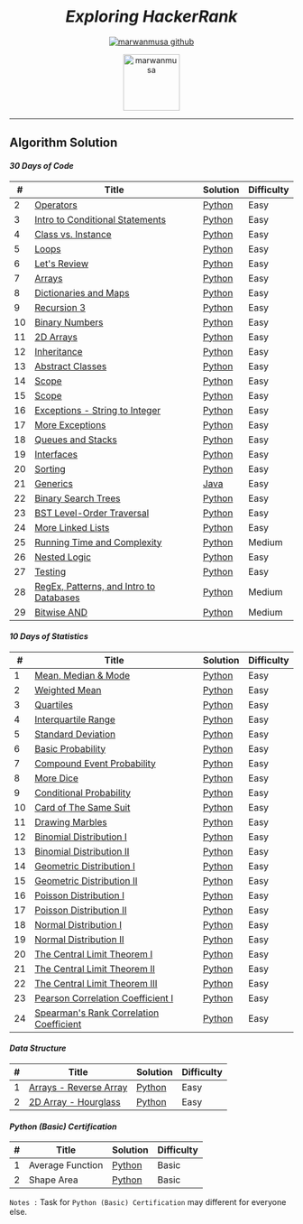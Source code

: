 
<div align="center">

# ***Exploring HackerRank***
[![marwanmusa github](https://img.shields.io/badge/GitHub-marwanmusa-181717.svg?style=flat&logo=github)](https://github.com/marwanmusa)

<a href="https://www.hackerrank.com/MarwanMusa" target="blank"><img src="https://cdn4.iconfinder.com/data/icons/logos-and-brands/512/160_Hackerrank_logo_logos-512.png" alt="marwanmusa" height="100" width="100" /></a>

</div>

---

## Algorithm Solution

#### *30 Days of Code*
| # | Title | Solution | Difficulty |
|---| ----- | -------- | ---------- |
|2|[Operators](https://www.hackerrank.com/challenges/30-operators/problem) | [Python](./30%20Days%20Code%20Challenge/day2_operators.py)|Easy|
|3|[Intro to Conditional Statements](https://www.hackerrank.com/challenges/30-conditional-statements/problem) | [Python](./30%20Days%20Code%20Challenge/day3_conditional_statements.py)|Easy|
|4|[Class vs. Instance](https://www.hackerrank.com/challenges/30-class-vs-instance/problem) | [Python](./30%20Days%20Code%20Challenge/day4_class_vs_instance.py)|Easy|
|5|[Loops](https://www.hackerrank.com/challenges/30-loops/problem) | [Python](./30%20Days%20Code%20Challenge/day5_loops.py)|Easy|
|6|[Let's Review](https://www.hackerrank.com/challenges/30-review-loop/problem) | [Python](./30%20Days%20Code%20Challenge/day6_lets_review.py)|Easy|
|7|[Arrays](https://www.hackerrank.com/challenges/30-arrays/problem) | [Python](./30%20Days%20Code%20Challenge/day7_arrays.py)|Easy|
|8|[Dictionaries and Maps](https://www.hackerrank.com/challenges/30-dictionaries-and-maps/problem) | [Python](./30%20Days%20Code%20Challenge/day8_dictionaries_&_maps.py)|Easy|
|9|[Recursion 3](https://www.hackerrank.com/challenges/30-recursion/problem) | [Python](./30%20Days%20Code%20Challenge/day9_recursion.py)|Easy|
|10|[Binary Numbers](https://www.hackerrank.com/challenges/30-binary-numbers/problem) | [Python](./30%20Days%20Code%20Challenge/day10_binary_numbers.py)|Easy|
|11|[2D Arrays](https://www.hackerrank.com/challenges/30-2d-arrays/problem) | [Python](./30%20Days%20Code%20Challenge/day11_2d_arrays.py)|Easy|
|12|[Inheritance](https://www.hackerrank.com/challenges/30-inheritance/problem) | [Python](./30%20Days%20Code%20Challenge/day12_inheritance.py)|Easy|
|13|[Abstract Classes](https://www.hackerrank.com/challenges/30-abstract-classes/problem) | [Python](./30%20Days%20Code%20Challenge/day13_abstract_classes.py)|Easy|
|14|[Scope](https://www.hackerrank.com/challenges/30-scope/problem) | [Python](./30%20Days%20Code%20Challenge/day14_scope.py)|Easy|
|15|[Scope](https://www.hackerrank.com/challenges/30-linked-list/problem) | [Python](./30%20Days%20Code%20Challenge/day15_linked_list.py)|Easy|
|16|[Exceptions - String to Integer](https://www.hackerrank.com/challenges/30-exceptions-string-to-integer/problem) | [Python](./30%20Days%20Code%20Challenge/day16_exceptions.py)|Easy|
|17|[More Exceptions](https://www.hackerrank.com/challenges/30-more-exceptions/problem) | [Python](./30%20Days%20Code%20Challenge/day17_more_exceptions.py)|Easy|
|18|[Queues and Stacks](https://www.hackerrank.com/challenges/30-queues-stacks/problem) | [Python](./30%20Days%20Code%20Challenge/day18_queues_&_stacks.py)|Easy|
|19|[Interfaces](https://www.hackerrank.com/challenges/30-interfaces/problem) | [Python](./30%20Days%20Code%20Challenge/day19_interfaces.py)|Easy|
|20|[Sorting](https://www.hackerrank.com/challenges/30-sorting/problem) | [Python](./30%20Days%20Code%20Challenge/day20_sorting.py)|Easy|
|21|[Generics](https://www.hackerrank.com/challenges/30-generics/problem) | [Java](./30%20Days%20Code%20Challenge/day21_generics.java)|Easy|
|22|[Binary Search Trees](https://www.hackerrank.com/challenges/30-binary-search-trees/problem) | [Python](./30%20Days%20Code%20Challenge/day22_binary_search_trees.py)|Easy|
|23|[BST Level-Order Traversal](https://www.hackerrank.com/challenges/30-binary-trees/problem) | [Python](./30%20Days%20Code%20Challenge/day23_bst_level_order_traversal.py)|Easy|
|24|[More Linked Lists](https://www.hackerrank.com/challenges/30-linked-list-deletion/problem) | [Python](./30%20Days%20Code%20Challenge/day24_linked_list_deletion.py)|Easy|
|25|[Running Time and Complexity](https://www.hackerrank.com/challenges/30-running-time-and-complexity/problem) | [Python](./30%20Days%20Code%20Challenge/day25_running_time_&_complexity.py)|Medium|
|26|[Nested Logic](https://www.hackerrank.com/challenges/30-nested-logic/problem) | [Python](./30%20Days%20Code%20Challenge/day26_nested_logic.py)|Easy|
|27|[Testing](https://www.hackerrank.com/challenges/30-testing/problem) | [Python](./30%20Days%20Code%20Challenge/day27_testing.py)|Easy|
|28|[RegEx, Patterns, and Intro to Databases](https://www.hackerrank.com/challenges/30-regex-patterns/problem) | [Python](./30%20Days%20Code%20Challenge/day28_regex_pattern.py)|Medium|
|29|[Bitwise AND](https://www.hackerrank.com/challenges/30-bitwise-and/problem) | [Python](./30%20Days%20Code%20Challenge/day29_bitwise_AND.py)|Medium|


#### *10 Days of Statistics*
| # | Title | Solution | Difficulty |
|---| ----- | -------- | ---------- |
|1|[Mean, Median & Mode](https://www.hackerrank.com/challenges/s10-basic-statistics/problem) | [Python](./10%20Days%20of%20Statistics/day0_mean_median_mode.py)|Easy|
|2|[Weighted Mean](https://www.hackerrank.com/challenges/s10-weighted-mean/problem) | [Python](./10%20Days%20of%20Statistics/day0_weighted_mean.py)|Easy|
|3|[Quartiles](https://www.hackerrank.com/challenges/s10-quartiles/problem) | [Python](./10%20Days%20of%20Statistics/day1_quartiles.py)|Easy|
|4|[Interquartile Range](https://www.hackerrank.com/challenges/s10-interquartile-range/problem) | [Python](./10%20Days%20of%20Statistics/day1_interquartile_range.py)|Easy|
|5|[Standard Deviation](https://www.hackerrank.com/challenges/s10-standard-deviation/problem) | [Python](./10%20Days%20of%20Statistics/day1_standard_deviation.py)|Easy|
|6|[Basic Probability](https://www.hackerrank.com/challenges/s10-mcq-1/problem) | [Python](./10%20Days%20of%20Statistics/day2_basic_probability.py)|Easy|
|7|[Compound Event Probability](https://www.hackerrank.com/challenges/s10-mcq-3/problem) | [Python](./10%20Days%20of%20Statistics/day2_compound_event_probability.py)|Easy|
|8|[More Dice](https://www.hackerrank.com/challenges/s10-mcq-2/problem) | [Python](./10%20Days%20of%20Statistics/day2_more_dice.py)|Easy|
|9|[Conditional Probability](https://www.hackerrank.com/challenges/s10-mcq-4/problem) | [Python](./10%20Days%20of%20Statistics/day3_conditional_probability.py)|Easy|
|10|[Card of The Same Suit](https://www.hackerrank.com/challenges/s10-mcq-5/problem) | [Python](./10%20Days%20of%20Statistics/day3_cards_of_the_same_suit.py)|Easy|
|11|[Drawing Marbles](https://www.hackerrank.com/challenges/s10-mcq-6/problem) | [Python](./10%20Days%20of%20Statistics/day3_drawing_marbles.py)|Easy|
|12|[Binomial Distribution I](https://www.hackerrank.com/challenges/s10-binomial-distribution-1/problem) | [Python](./10%20Days%20of%20Statistics/day4_binomial_distribution1.py)|Easy|
|13|[Binomial Distribution II](https://www.hackerrank.com/challenges/s10-binomial-distribution-2/problem) | [Python](./10%20Days%20of%20Statistics/day4_binomial_distribution2.py)|Easy|
|14|[Geometric Distribution I](https://www.hackerrank.com/challenges/s10-geometric-distribution-1/problem) | [Python](./10%20Days%20of%20Statistics/day4_geometric_distribution1.py)|Easy|
|15|[Geometric Distribution II](https://www.hackerrank.com/challenges/s10-geometric-distribution-2/problem) | [Python](./10%20Days%20of%20Statistics/day4_geometric_distribution2.py)|Easy|
|16|[Poisson Distribution I](https://www.hackerrank.com/challenges/s10-poisson-distribution-1/problem) | [Python](./10%20Days%20of%20Statistics/day5_poisson_distribution1.py)|Easy|
|17|[Poisson Distribution II](https://www.hackerrank.com/challenges/s10-poisson-distribution-2/problem) | [Python](./10%20Days%20of%20Statistics/day5_poisson_distribution2.py)|Easy|
|18|[Normal Distribution I](https://www.hackerrank.com/challenges/s10-normal-distribution-1/problem) | [Python](./10%20Days%20of%20Statistics/day5_normal_distribution1.py)|Easy|
|19|[Normal Distribution II](https://www.hackerrank.com/challenges/s10-normal-distribution-1/problem) | [Python](./10%20Days%20of%20Statistics/day5_normal_distribution2.py)|Easy|
|20|[The Central Limit Theorem I](https://www.hackerrank.com/challenges/s10-the-central-limit-theorem-1/problem) | [Python](./10%20Days%20of%20Statistics/day6_central_limit_theorem1.py)|Easy|
|21|[The Central Limit Theorem II](https://www.hackerrank.com/challenges/s10-the-central-limit-theorem-2/problem) | [Python](./10%20Days%20of%20Statistics/day6_central_limit_theorem2.py)|Easy|
|22|[The Central Limit Theorem III](https://www.hackerrank.com/challenges/s10-the-central-limit-theorem-3/problem) | [Python](./10%20Days%20of%20Statistics/day6_central_limit_theorem3.py)|Easy|
|23|[Pearson Correlation Coefficient I](https://www.hackerrank.com/challenges/s10-pearson-correlation-coefficient/problem) | [Python](./10%20Days%20of%20Statistics/day7_pearson_correlation_coeficient.py)|Easy|
|24|[Spearman's Rank Correlation Coefficient](https://www.hackerrank.com/challenges/s10-spearman-rank-correlation-coefficient/problem) | [Python](./10%20Days%20of%20Statistics/day7_spearman_rank_correlation_coeficient.py)|Easy|


#### *Data Structure*
| # | Title | Solution | Difficulty |
|---| ----- | -------- | ---------- |
|1|[Arrays - Reverse Array](https://www.hackerrank.com/challenges/arrays-ds/problem) | [Python](./Data%20Structure/reversed_array.py)|Easy|
|2|[2D Array - Hourglass](https://www.hackerrank.com/challenges/2d-array/problem) | [Python](./Data%20Structure/2d_array_hourglass.py)|Easy|


#### *Python (Basic) Certification*
| # | Title | Solution | Difficulty |
|---| ----- | -------- | ---------- |
|1|Average Function | [Python](./Python%20(Basic)%20Certification/average_function.py)|Basic|
|2|Shape Area| [Python](./Python%20(Basic)%20Certification/shape_area.py)|Basic|

`Notes :`
Task for `Python (Basic) Certification` may different for everyone else.
